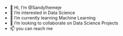 - 👋 Hi, I’m @SandyIhemeje
- 👀 I’m interested in Data Science 
- 🌱 I’m currently learning Machine Learning
- 💞️ I’m looking to collaborate on Data Science Projects
- 📫 you can reach me 

<!---
SandyIhemeje/SandyIhemeje is a ✨ special ✨ repository because its `README.md` (this file) appears on your GitHub profile.
You can click the Preview link to take a look at your changes.
--->
